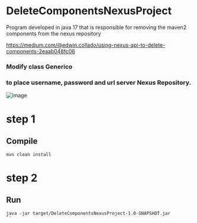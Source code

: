 # DeleteComponentsNexusProject
Program developed in java 17 that is responsible for removing the maven2 components from the nexus repository

https://medium.com/@edwin.collado/using-nexus-api-to-delete-components-2eaab048fc06

### Modify class Generico
### to place username, password and url server Nexus Repository.
![image](https://user-images.githubusercontent.com/12897488/227206917-cd003249-1c2c-4f68-a45b-a774149e4daa.png)

# step 1
## Compile

```console
mvn clean install
```

# step 2
## Run

```console
java -jar target/DeleteComponentsNexusProject-1.0-SNAPSHOT.jar
``
